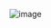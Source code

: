 
![image](https://user-images.githubusercontent.com/106206316/236955045-0de69a22-a11b-4660-9760-f11b7f14e792.png)
